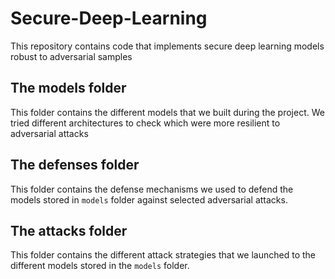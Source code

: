 # Secure-Deep-Learning
This repository contains code that implements secure deep learning models robust to adversarial samples

## The models folder
This folder contains the different models that we built during the project. We tried different architectures to check which were 
more resilient to adversarial attacks

## The defenses folder
This folder contains the defense mechanisms we
used to defend the models stored in `models` folder against selected adversarial attacks.

## The attacks folder
This folder contains the different attack strategies that we launched to the different models stored in the `models` folder.